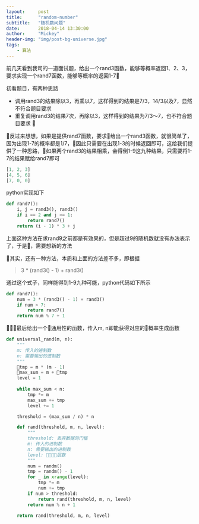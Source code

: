 ```yaml
---
layout:     post
title:      "random-number"
subtitle:   "随机数问题"
date:       2018-04-14 13:30:00
author:     "Mickey"
header-img: "img/post-bg-universe.jpg"
tags:
    - 算法
---
```


前几天看到我司的一道面试题，给出一个rand3函数，能够等概率返回1、2、3，要求实现一个rand7函数，能够等概率的返回1-7

初看题目，有两种思路

* 调用rand3的结果除以3，再乘以7，这样得到的结果是7/3，14/3以及7，显然不符合题目要求
* 重复调用rand3的结果7次，再除以3，这样得到的结果为7/3～7，也不符合题目要求


反过来想想，如果是提供rand7函数，要求给出一个rand3函数，就很简单了，因为出现1-7的概率都是1/7，因此只需要在出现1-3的时候返回即可，这给我们提供了一种思路，如果两个rand3的结果相乘，会得倒1-9这九种结果，只需要将1-7的结果赋给rand7即可

```js
[1, 2, 3]
[4, 5, 6]
[7, 0, 0]
```

python实现如下

```python
def rand7():
    i, j = rand3(), rand3()
    if i == 2 and j >= 1:
        return rand7()
    return (i - 1) * 3 + j
```

上面这种方法在求rand9之前都是有效果的，但是超过9的随机数就没有办法表示了，于是，需要想新的方法

其实，还有一种方法，本质和上面的方法差不多，即根据

> 3 * (rand3() - 1) + rand3()

通过这个式子，同样能得到1-9九种可能，python代码如下所示

```python
def rand7():
    num = 3 * (rand3() - 1) + rand3()
    if num > 7:
        return rand7()
    return num % 7 + 1
```

最后给出一个通用性的函数，传入m, n即能获得对应的概率生成函数

```python
def universal_rand(m, n):
    """
    m: 传入的进制数
    n: 需要输出的进制数
    """
    tmp = m * (m - 1)
    max_sum = m + tmp
    level = 1
    
    while max_sum < n:
        tmp *= m
        max_sum += tmp
        level += 1

    threshold = (max_sum / n) * n

    def rand(threshold, m, n, level):
        """
        threshold: 丢弃数据的门槛
        m: 传入的进制数
        n: 需要输出的进制数
        level: 层数
        """
        num = randm()
        tmp = randm() - 1
        for _ in xrange(level):
            tmp *= m
            num += tmp
        if num > threshold:
            return rand(threshold, m, n, level)
        return num % n + 1

    return rand(threshold, m, n, level)
```
